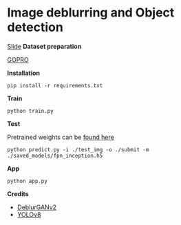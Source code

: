 # Image deblurring and Object detection
[Slide](https://docs.google.com/document/d/1-79sE9ah7vkfS6oqgzo9WjPBTuuni2KV/edit?usp=sharing&ouid=116476892199540377722&rtpof=true&sd=true)
**Dataset preparation**

[GOPRO](https://drive.google.com/drive/folders/1LzC71JWgb-hX9UuGTHvpCv6cDxis4cIi?usp=drive_link)

**Installation**

```pip install -r requirements.txt```

**Train**

```python train.py```

**Test**

Pretrained weights can be [found here](https://drive.google.com/file/d/1VfDiGSq30GfcktYg5LqmbVOMQ3tBMoPn/view?usp=sharing)

```python predict.py -i ./test_img -o ./submit -m ./saved_models/fpn_inception.h5``` 

**App**

```python app.py ```

**Credits**

- [DeblurGANv2](https://github.com/VITA-Group/DeblurGANv2)
- [YOLOv8](https://docs.ultralytics.com/models/yolov8/)
